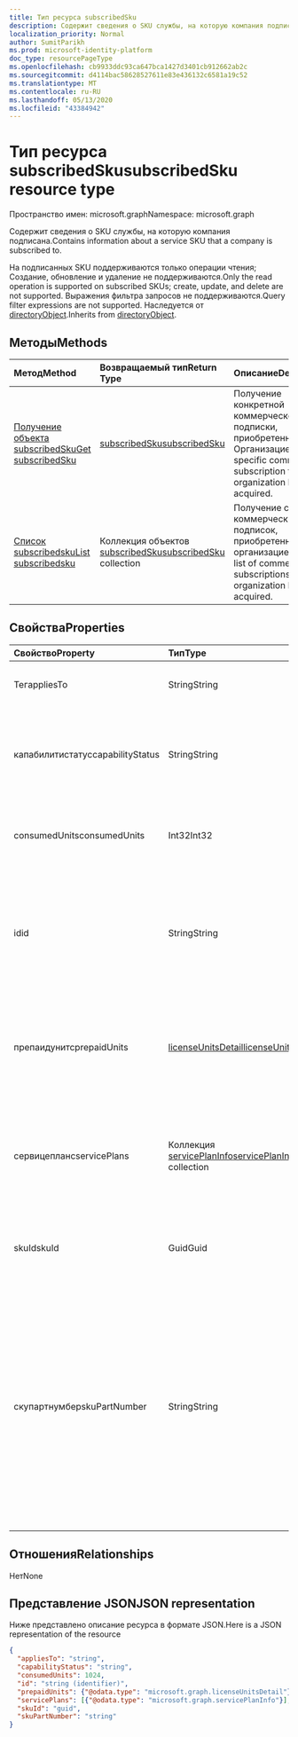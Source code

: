 ```yaml
---
title: Тип ресурса subscribedSku
description: Содержит сведения о SKU службы, на которую компания подписана.
localization_priority: Normal
author: SumitParikh
ms.prod: microsoft-identity-platform
doc_type: resourcePageType
ms.openlocfilehash: cb9933ddc93ca647bca1427d3401cb912662ab2c
ms.sourcegitcommit: d4114bac58628527611e83e436132c6581a19c52
ms.translationtype: MT
ms.contentlocale: ru-RU
ms.lasthandoff: 05/13/2020
ms.locfileid: "43384942"
---
```

# <a name="subscribedsku-resource-type"></a><span data-ttu-id="8d330-103">Тип ресурса subscribedSku</span><span class="sxs-lookup"><span data-stu-id="8d330-103">subscribedSku resource type</span></span>

<span data-ttu-id="8d330-104">Пространство имен: microsoft.graph</span><span class="sxs-lookup"><span data-stu-id="8d330-104">Namespace: microsoft.graph</span></span>

<span data-ttu-id="8d330-105">Содержит сведения о SKU службы, на которую компания подписана.</span><span class="sxs-lookup"><span data-stu-id="8d330-105">Contains information about a service SKU that a company is subscribed to.</span></span>

<span data-ttu-id="8d330-106">На подписанных SKU поддерживаются только операции чтения; Создание, обновление и удаление не поддерживаются.</span><span class="sxs-lookup"><span data-stu-id="8d330-106">Only the read operation is supported on subscribed SKUs; create, update, and delete are not supported.</span></span> <span data-ttu-id="8d330-107">Выражения фильтра запросов не поддерживаются.</span><span class="sxs-lookup"><span data-stu-id="8d330-107">Query filter expressions are not supported.</span></span> <span data-ttu-id="8d330-108">Наследуется от [directoryObject](directoryobject.md).</span><span class="sxs-lookup"><span data-stu-id="8d330-108">Inherits from [directoryObject](directoryobject.md).</span></span>

## <a name="methods"></a><span data-ttu-id="8d330-109">Методы</span><span class="sxs-lookup"><span data-stu-id="8d330-109">Methods</span></span>
| <span data-ttu-id="8d330-110">Метод</span><span class="sxs-lookup"><span data-stu-id="8d330-110">Method</span></span>           | <span data-ttu-id="8d330-111">Возвращаемый тип</span><span class="sxs-lookup"><span data-stu-id="8d330-111">Return Type</span></span>    |<span data-ttu-id="8d330-112">Описание</span><span class="sxs-lookup"><span data-stu-id="8d330-112">Description</span></span>|
|:---------------|:--------|:----------|
|[<span data-ttu-id="8d330-113">Получение объекта subscribedSku</span><span class="sxs-lookup"><span data-stu-id="8d330-113">Get subscribedSku</span></span>](../api/subscribedsku-get.md) | [<span data-ttu-id="8d330-114">subscribedSku</span><span class="sxs-lookup"><span data-stu-id="8d330-114">subscribedSku</span></span>](subscribedsku.md) |<span data-ttu-id="8d330-115">Получение конкретной коммерческой подписки, приобретенной Организацией.</span><span class="sxs-lookup"><span data-stu-id="8d330-115">Get a specific commercial subscription that an organization has acquired.</span></span>|
|[<span data-ttu-id="8d330-116">Список subscribedsku</span><span class="sxs-lookup"><span data-stu-id="8d330-116">List subscribedsku</span></span>](../api/subscribedsku-list.md) | <span data-ttu-id="8d330-117">Коллекция объектов [subscribedSku](subscribedsku.md)</span><span class="sxs-lookup"><span data-stu-id="8d330-117">[subscribedSku](subscribedsku.md) collection</span></span> |<span data-ttu-id="8d330-118">Получение списка коммерческих подписок, приобретенных организацией.</span><span class="sxs-lookup"><span data-stu-id="8d330-118">Get the list of commercial subscriptions that an organization has acquired.</span></span>|

## <a name="properties"></a><span data-ttu-id="8d330-119">Свойства</span><span class="sxs-lookup"><span data-stu-id="8d330-119">Properties</span></span>
| <span data-ttu-id="8d330-120">Свойство</span><span class="sxs-lookup"><span data-stu-id="8d330-120">Property</span></span>     | <span data-ttu-id="8d330-121">Тип</span><span class="sxs-lookup"><span data-stu-id="8d330-121">Type</span></span>   |<span data-ttu-id="8d330-122">Описание</span><span class="sxs-lookup"><span data-stu-id="8d330-122">Description</span></span>|
|:---------------|:--------|:----------|
|<span data-ttu-id="8d330-123">Тег</span><span class="sxs-lookup"><span data-stu-id="8d330-123">appliesTo</span></span>|<span data-ttu-id="8d330-124">String</span><span class="sxs-lookup"><span data-stu-id="8d330-124">String</span></span>| <span data-ttu-id="8d330-125">Например, User или Company.</span><span class="sxs-lookup"><span data-stu-id="8d330-125">For example, "User" or "Company".</span></span> |
|<span data-ttu-id="8d330-126">капабилитистатус</span><span class="sxs-lookup"><span data-stu-id="8d330-126">capabilityStatus</span></span>|<span data-ttu-id="8d330-127">String</span><span class="sxs-lookup"><span data-stu-id="8d330-127">String</span></span>|  <span data-ttu-id="8d330-128">Возможные значения: `Enabled`, `Warning`, `Suspended`, `Deleted`, `LockedOut`.</span><span class="sxs-lookup"><span data-stu-id="8d330-128">Possible values are: `Enabled`, `Warning`, `Suspended`, `Deleted`, `LockedOut`.</span></span> |
|<span data-ttu-id="8d330-129">consumedUnits</span><span class="sxs-lookup"><span data-stu-id="8d330-129">consumedUnits</span></span>|<span data-ttu-id="8d330-130">Int32</span><span class="sxs-lookup"><span data-stu-id="8d330-130">Int32</span></span>| <span data-ttu-id="8d330-131">Количество лицензий, которые были назначены.</span><span class="sxs-lookup"><span data-stu-id="8d330-131">The number of licenses that have been assigned.</span></span> |
|<span data-ttu-id="8d330-132">id</span><span class="sxs-lookup"><span data-stu-id="8d330-132">id</span></span>|<span data-ttu-id="8d330-133">String</span><span class="sxs-lookup"><span data-stu-id="8d330-133">String</span></span>| <span data-ttu-id="8d330-134">Уникальный идентификатор объекта sku, подписка на который выполнена.</span><span class="sxs-lookup"><span data-stu-id="8d330-134">The unique identifier for the subscribed sku object.</span></span> <span data-ttu-id="8d330-135">Key, не допускающая значение null.</span><span class="sxs-lookup"><span data-stu-id="8d330-135">Key, not nullable.</span></span> |
|<span data-ttu-id="8d330-136">препаидунитс</span><span class="sxs-lookup"><span data-stu-id="8d330-136">prepaidUnits</span></span>|[<span data-ttu-id="8d330-137">licenseUnitsDetail</span><span class="sxs-lookup"><span data-stu-id="8d330-137">licenseUnitsDetail</span></span>](licenseunitsdetail.md)| <span data-ttu-id="8d330-138">Сведения о количестве и состоянии предварительно оплаченных лицензий.</span><span class="sxs-lookup"><span data-stu-id="8d330-138">Information about the number and status of prepaid licenses.</span></span> |
|<span data-ttu-id="8d330-139">сервицепланс</span><span class="sxs-lookup"><span data-stu-id="8d330-139">servicePlans</span></span>|<span data-ttu-id="8d330-140">Коллекция [servicePlanInfo](serviceplaninfo.md)</span><span class="sxs-lookup"><span data-stu-id="8d330-140">[servicePlanInfo](serviceplaninfo.md) collection</span></span>| <span data-ttu-id="8d330-141">Сведения о планах обслуживания, доступных в отношении SKU.</span><span class="sxs-lookup"><span data-stu-id="8d330-141">Information about the service plans that are available with the SKU.</span></span> <span data-ttu-id="8d330-142">Не допускает значение null</span><span class="sxs-lookup"><span data-stu-id="8d330-142">Not nullable</span></span> |
|<span data-ttu-id="8d330-143">skuId</span><span class="sxs-lookup"><span data-stu-id="8d330-143">skuId</span></span>|<span data-ttu-id="8d330-144">Guid</span><span class="sxs-lookup"><span data-stu-id="8d330-144">Guid</span></span>| <span data-ttu-id="8d330-145">Уникальный идентификатор (GUID) для SKU службы.</span><span class="sxs-lookup"><span data-stu-id="8d330-145">The unique identifier (GUID) for the service SKU.</span></span> |
|<span data-ttu-id="8d330-146">скупартнумбер</span><span class="sxs-lookup"><span data-stu-id="8d330-146">skuPartNumber</span></span>|<span data-ttu-id="8d330-147">String</span><span class="sxs-lookup"><span data-stu-id="8d330-147">String</span></span>| <span data-ttu-id="8d330-148">Артикул SKU, например: AAD_PREMIUM или RMSBASIC.</span><span class="sxs-lookup"><span data-stu-id="8d330-148">The SKU part number; for example: "AAD_PREMIUM" or "RMSBASIC".</span></span> <span data-ttu-id="8d330-149">Чтобы получить список коммерческих подписок, приобретенных в Организации, ознакомьтесь со статьей [List субскрибедскус](../api/subscribedsku-list.md).</span><span class="sxs-lookup"><span data-stu-id="8d330-149">To get a list of commercial subscriptions that an organization has acquired, see [List subscribedSkus](../api/subscribedsku-list.md).</span></span>|

## <a name="relationships"></a><span data-ttu-id="8d330-150">Отношения</span><span class="sxs-lookup"><span data-stu-id="8d330-150">Relationships</span></span>
<span data-ttu-id="8d330-151">Нет</span><span class="sxs-lookup"><span data-stu-id="8d330-151">None</span></span>

## <a name="json-representation"></a><span data-ttu-id="8d330-152">Представление JSON</span><span class="sxs-lookup"><span data-stu-id="8d330-152">JSON representation</span></span>

<span data-ttu-id="8d330-153">Ниже представлено описание ресурса в формате JSON.</span><span class="sxs-lookup"><span data-stu-id="8d330-153">Here is a JSON representation of the resource</span></span>

<!--{
  "blockType": "resource",
  "optionalProperties": [],
  "keyProperty": "id",
  "baseType": "microsoft.graph.entity",
  "@odata.type": "microsoft.graph.subscribedSku",
  "@odata.annotations": [
    {
      "capabilities": {
        "skippable": false,
        "toppable": false,
        "countable": false,
        "expandable": false,
        "filterable": false,
        "referenceable": false,
        "selectable": false
      }
    }
  ]
}-->

```json
{
  "appliesTo": "string",
  "capabilityStatus": "string",
  "consumedUnits": 1024,
  "id": "string (identifier)",
  "prepaidUnits": {"@odata.type": "microsoft.graph.licenseUnitsDetail"},
  "servicePlans": [{"@odata.type": "microsoft.graph.servicePlanInfo"}],
  "skuId": "guid",
  "skuPartNumber": "string"
}

```
<!-- uuid: 8fcb5dbc-d5aa-4681-8e31-b001d5168d79
2015-10-25 14:57:30 UTC -->
<!-- {
  "type": "#page.annotation",
  "description": "subscribedSku resource",
  "keywords": "",
  "section": "documentation",
  "tocPath": ""
}-->

